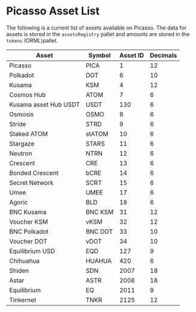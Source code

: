 # Picasso Asset List

The following is a current list of assets available on Picasso. The data for assets is stored in the `assetsRegistry` pallet and amounts are stored in the `tokens` (ORML)pallet.


| Asset                 | Symbol  | Asset ID | Decimals |
| --------------------- | ------- | -------- | -------- |
| Picasso               | PICA    | 1        | 12       |
| Polkadot              | DOT     | 6        | 10       |
| Kusama                | KSM     | 4        | 12       |
| Cosmos Hub            | ATOM    | 7        | 6        |
| Kusama asset Hub USDT | USDT    | 130      | 6        |
| Osmosis               | OSMO    | 8        | 6        |
| Stride                | STRD    | 9        | 6        |
| Staked ATOM           | stATOM  | 10       | 6        |
| Stargaze              | STARS   | 11       | 6        |
| Neutron               | NTRN    | 12       | 6        |
| Crescent              | CRE     | 13       | 6        |
| Bonded Crescent       | bCRE    | 14       | 6        |
| Secret Network        | SCRT    | 15       | 6        |
| Umee                  | UMEE    | 17       | 6        |
| Agoric                | BLD     | 18       | 6        |
| BNC Kusama            | BNC KSM | 31       | 12       |
| Voucher KSM           | vKSM    | 32       | 12       |
| BNC Polkadot          | BNC DOT | 33       | 10       |
| Voucher DOT           | vDOT    | 34       | 10       |
| Equilibrium USD       | EQD     | 127      | 9        |
| Chihuahua             | HUAHUA  | 420      | 6        |
| Shiden                | SDN     | 2007     | 18       |
| Astar                 | ASTR    | 2006     | 18       |
| Equilibrium           | EQ      | 2011     | 9        |
| Tinkernet             | TNKR    | 2125     | 12       |

